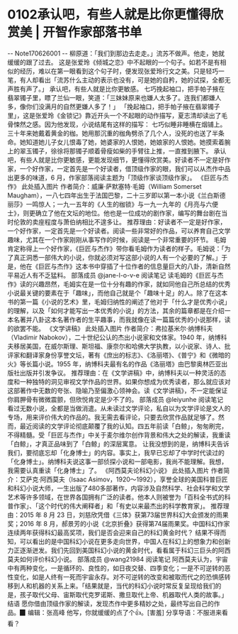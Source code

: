 # 0102承认吧，有些人就是比你更懂得欣赏美 | 开智作家部落书单


-- Note170626001 --
柳原道：「我们到那边去走走。」流苏不做声。他走，她就缓缓的跟了过去。
这是张爱玲《倾城之恋》中不起眼的一个句子。如若不是有相似的经历，难以在第一眼看到这个句子时，便发现张爱玲行文之美。只是轻巧一笔，有人却看出「流苏什么主动的表示也没有，可是她的自矜，她的试探，全都无声胜有声了。」
承认吧，有些人就是比你更敏感。
七巧挽起袖口，把手帕子掖在翡翠镯子里，瞟了兰仙一眼，笑道：「三妹妹原来也嫌人太多了。连我们都嫌人多，像你们没满月的自然更嫌人多了！」
「挽起袖口，把手帕子掖在翡翠镯子里」，这是张爱玲《金锁记》靠近开头一个不起眼的动作描写，夏志清却读出了毛骨悚然之感。因为他发现，小说结尾有这样的描写：
七巧似睡非睡横在烟铺上。三十年来她戴着黄金的枷。她用那沉重的枷角劈杀了几个人，没死的也送了半条命。她知道她儿子女儿恨毒了她，她婆家的人恨她，她娘家的人恨她。她摸索着腕上的翠玉镯子，徐徐将那镯子顺着骨瘦如柴的手臂往上推，一直推到腋下。
承认吧，有些人就是比你更敏感，更能发现细节，更懂得欣赏美。好读者不一定是好作家，一个好作家，一定首先是一个好读者，借顶级作家的眼，我们可以从杰作中品出更多的味道，6 月，作家部落阅读主题为「顶级作家谈顶级作家」。
《巨匠与杰作》
此处插入图片
作者简介：威廉·萨默塞特·毛姆（William Somerset Maugham），一八七四年出生于法国巴黎，二十三岁即以第一本小说《兰白斯德丽莎》一鸣惊人；一九一五年的《人生的枷锁》与一九一九年的《月亮与六便士》，则更确立了他在文坛的地位。他也是一位成功的剧作家，编写的舞台剧在当时伦敦的卖座程度与萧伯纳相比不遑多让。
推荐理由：好读者不一定是好作家，一个好作家，一定首先是一个好读者。阅读一些非常好的作品，可以养育自己文学趣味，尤其在一个作家刚刚从事写作的时候，阅读是一个非常重要的环节。
毛姆肯定称得上一个好作家，《巨匠与杰作》带你看毛姆作为读者的样子。毛姆说：「为了真正洞悉一部伟大的小说，你就必须对写这部小说的人有一个必要的了解。」于是，他在《巨匠与杰作》这本书中穿插了十位作者的信息量巨大的八卦，清新自然平易近人有不乏猛料。
部落成员 @jane-l-o-v-e 阅读笔记
读毛姆的《巨匠与杰作》读的兴趣昂然，毛姆实在是一位十分有趣的作家，就如同他自己所总结的优秀小说最关键的要素在于「趣味」，而他自己就是个「趣味十足」的人。除了在这本书的第一篇《小说的艺术》里，毛姆归纳性的阐述了他对于「什么才是优秀小说」的理解，以及「如何才能写出一本优秀的小说」的方法，其余的篇章都是在介绍一本名著并八卦这本名著作者的生平趣事，而我就像在读一篇篇优秀的小说那样，读的欲罢不能。
《文学讲稿》
此处插入图片
作者简介：弗拉基米尔·纳博科夫（Vladimir Nabokov），二十世纪公认的杰出小说家和文体家。1940 年，纳博科夫移居美国，在威尔斯理、斯坦福、康奈尔和哈佛大学执教，以小说家、诗人、批评家和翻译家身份享誉文坛，著有《庶出的标志》、《洛丽塔》、《普宁》和《微暗的火》等长篇小说。1955 年，纳博科夫最有名的作品《洛丽塔》由巴黎奥林匹亚出版社出版并引发争议。
推荐理由：在《文学讲稿》中，纳博科夫以一种灵活的态度和一种独特的洞见审视文学作品的世界。如果你想成为优秀读者，那么就应该对这部著作中无数的夸张、隐喻乃至偏激心领神会。读《文学讲稿》，不一定能保证你肩胛骨有微微震颤，但欣悦肯定是少不了的。
部落成员 @leiyunhe 阅读笔记
看过无数小说，全都是当做消遣。从未读过文学评论，私自以为文学评论是文人的专场，用来评价伟大的作品的。我无需去看评论，只要去欣赏作品就足够了。然而，最近阅读的文学评论彻底颠覆了我的认知。四五年前读「白鲸」，匆匆刷完，不得精髓。受「巨匠与杰作」中关于麦尔维尔创作背景和伟大之处的解读，我重读「白鲸」，才真正品味到了「白鲸」的深层寓意。 让我没想到的是，纳博科夫告诉我们，要彻底忘却「化身博士」的内容。事实上，我早已忘却了中学时代读过的「化身博士」。纳博科夫说这事一部侦探小说和一部电影，我尚不能理解。我想，我需要认真重读「化身博士」了。
《阿西莫夫论科幻小说》
此处插入图片
作者简介：艾萨克·阿西莫夫（Isaac Asimov，1920～1992），享誉全球的美国科普巨匠和科幻小说大师，一生出版了480多部著作，内容涉及自然科学、社会科学和文学艺术等许多领域，在世界各国拥有广泛的读者。他本人则被誉为「百科全书式的科普作家」、「这个时代的伟大阐释者」和「有史以来最杰出的科学教育家」。
推荐理由：2015 年 8 月 23 日，刘慈欣凭借《三体》获第73届世界科幻大会颁发的雨果奖；2016 年 8 月，郝景芳的小说《北京折叠》获得第74届雨果奖。中国科幻作家连续两年获得科幻最高奖项，我们是否会迎来自己的科幻黄金时代？
结果不得而知，可以看出的是中国科幻小说在更多走向世界，中国人在科幻上的想象力和创新力正逐渐迸发。我们先回到美国科幻小说的黄金时代，看看属于科幻三巨头的阿西莫夫如何评价科幻小说。
部落成员 @wang21984 阅读笔记
阿西莫夫认为，宇宙中有两种变化，一是循环的、良性的，如日夜交替、四季变化；一是不可逆转的恶性变化，如是人终有一死而宇宙永存。对不可逆转的改变和被取而代之的恐惧感转移到人和机器的关系上来。「结果就是，当代的科幻小说时常反复呈现给我们的是，孩子取代父母、宙斯取代克罗诺斯、撒旦取代上帝、机器取代人类的故事。」
结语
愿你借由顶级作家的解读，发现杰作中更多精妙之处，最终写出自己的作品。▉
编辑：张高峰
他写，你就缓缓的点了个👍。[害羞]
分享导语：不服进来看看？